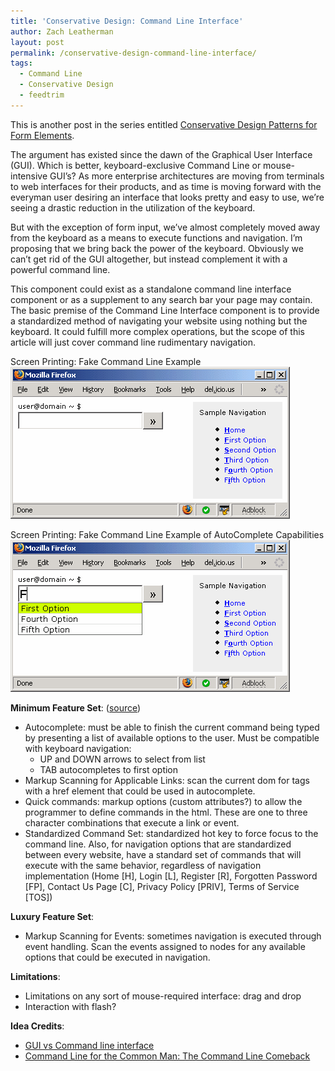 ```yaml
---
title: 'Conservative Design: Command Line Interface'
author: Zach Leatherman
layout: post
permalink: /conservative-design-command-line-interface/
tags:
  - Command Line
  - Conservative Design
  - feedtrim
---
```


This is another post in the series entitled [Conservative Design Patterns for Form Elements][1].

 [1]: http://www.zachleat.com/web/2007/02/22/conservative-design-patterns-for-form-elements/

The argument has existed since the dawn of the Graphical User Interface (GUI). Which is better, keyboard-exclusive Command Line or mouse-intensive GUI’s? As more enterprise architectures are moving from terminals to web interfaces for their products, and as time is moving forward with the everyman user desiring an interface that looks pretty and easy to use, we’re seeing a drastic reduction in the utilization of the keyboard.

But with the exception of form input, we’ve almost completely moved away from the keyboard as a means to execute functions and navigation. I’m proposing that we bring back the power of the keyboard. Obviously we can’t get rid of the GUI altogether, but instead complement it with a powerful command line.

This component could exist as a standalone command line interface component or as a supplement to any search bar your page may contain. The basic premise of the Command Line Interface component is to provide a standardized method of navigating your website using nothing but the keyboard. It could fulfill more complex operations, but the scope of this article will just cover command line rudimentary navigation.

Screen Printing: Fake Command Line Example  
![Command Line][2]

 [2]: /web/wp-content/uploads/2007/03/commandline.gif

Screen Printing: Fake Command Line Example of AutoComplete Capabilities  
![Command Line AutoComplete][3]

 [3]: /web/wp-content/uploads/2007/03/commandline_f.gif

**Minimum Feature Set**: ([source][4])

 [4]: http://jfulton.org/?page=Software&file=gui.php

*   Autocomplete: must be able to finish the current command being typed by presenting a list of available options to the user. Must be compatible with keyboard navigation: 
    *   UP and DOWN arrows to select from list
    *   TAB autocompletes to first option
*   Markup Scanning for Applicable Links: scan the current dom for  tags with a href element that could be used in autocomplete.
*   Quick commands: markup options (custom attributes?) to allow the programmer to define commands in the html. These are one to three character combinations that execute a link or event.
*   Standardized Command Set: standardized hot key to force focus to the command line. Also, for navigation options that are standardized between every website, have a standard set of commands that will execute with the same behavior, regardless of navigation implementation (Home [H], Login [L], Register [R], Forgotten Password [FP], Contact Us Page [C], Privacy Policy [PRIV], Terms of Service [TOS])

**Luxury Feature Set**:

*   Markup Scanning for Events: sometimes navigation is executed through event handling. Scan the events assigned to nodes for any available options that could be executed in navigation.

**Limitations**:

*   Limitations on any sort of mouse-required interface: drag and drop
*   Interaction with flash?

**Idea Credits**:

*   [GUI vs Command line interface][5]
*   [Command Line for the Common Man: The Command Line Comeback][6]

 [5]: http://www.softpanorama.org/OFM/gui_vs_command_line.shtml
 [6]: http://www.humanized.com/weblog/2007/02/24/your_grandmothers_command_line_the_command_line_co/
